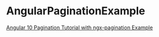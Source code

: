 # AngularPaginationExample

[Angular 10 Pagination Tutorial with ngx-pagination Example](https://www.positronx.io/angular-server-side-pagination-with-ngx-pagination-example/)
